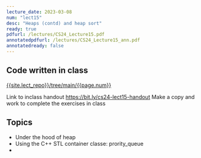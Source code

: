 ```yaml
---
lecture_date: 2023-03-08
num: "lect15"
desc: "Heaps (contd) and heap sort"
ready: true
pdfurl: /lectures/CS24_Lecture15.pdf
annotatedpdfurl: /lectures/CS24_Lecture15_ann.pdf
annotatedready: false
---
```


## Code written in class

[{{site.lect_repo}}/tree/main/{{page.num}}]({{site.lect_repo}}/tree/main/{{page.num}})

Link to inclass handout <https://bit.ly/cs24-lect15-handout>
Make a copy and work to complete the exercises in class

## Topics
* Under the hood of heap
* Using the C++ STL container classe: prority_queue
*